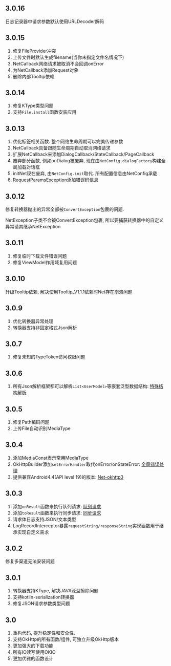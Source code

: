 ## 3.0.16
日志记录器中请求参数默认使用URLDecoder解码

## 3.0.15
1. 修复FileProvider冲突
2. 上传文件时默认生成filename(当你未指定文件名情况下)
3. NetCallback网络请求被取消不会回调onError
4. 为NetCallback添加Request对象
5. 删除内部Tooltip依赖


## 3.0.14
1. 修复KType类型问题
2. 支持`File.install`函数安装应用

## 3.0.13
1. 优化标签相关函数. 整个网络生命周期可以完美传递参数
2. NetCallback具备跟随生命周期自动取消网络请求
3. 扩展NetCallback来添加DialogCallback/StateCallback/PageCallback
4. 废弃部分函数, 例如onDialog被废弃, 现在由`NetConfig.dialogFactory`构建全局加载对话框
5. initNet现在废弃, 由`NetConfig.init`取代. 所有配置信息由NetConfig承载
5. RequestParamsException添加错误码信息

## 3.0.12
修复转换器抛出的异常全部被`ConvertException`包裹的问题.

NetException子类不会被ConvertException包裹, 所以要捕获转换器中的自定义异常请其继承NetException

## 3.0.11
1. 修复临时下载文件错误问题
2. 修复ViewModel作用域复用问题

## 3.0.10
升级Tooltip依赖, 解决使用Tooltip_V1.1.1依赖时Net存在崩溃问题

## 3.0.9
1. 优化转换器异常处理
2. 转换器支持非固定格式Json解析

## 3.0.7
1. 修复未知的TypeToken访问权限问题

## 3.0.6
1. 所有Json解析框架都可以解析`List<UserModel>`等嵌套泛型数据结构: [特殊结构解析](convert-special.md)

## 3.0.5
1. 修复Path编码问题
2. 上传File自动识别MediaType

## 3.0.4
1. 添加MediaConst表示常用MediaType
2. OkHttpBuilder添加`setErrorHandler`取代onError/onStateError: [全局错误处理](error-handle.md)
3. 提供兼容Android4.4(API level 19)的版本: [Net-okhttp3](https://github.com/liangjingkanji/Net-okhttp3)

## 3.0.3
1. 添加`onResult`函数来执行队列请求: [队列请求](enqueue-request.md#onresult)
2. 添加`toResult`函数来执行同步请求: [同步请求](sync-request.md)
3. 请求体日志支持JSON/文本类型
4. LogRecordInterceptor暴露`requestString/responseString`实现函数用于继承实现自定义需求


## 3.0.2
修复多渠道无法安装问题

## 3.0.1
1. 转换器支持KType, 解决JAVA泛型擦除问题
2. 支持kotlin-serialization转换器
3. 修复JSON请求参数类型问题

## 3.0
1. 重构代码, 提升稳定性和安全性.
2. 支持OkHttp的所有函数/组件, 可独立升级OkHttp版本
3. 更加强大的下载功能
4. 所有IO读写使用OKIO
5. 更加优雅的函数设计